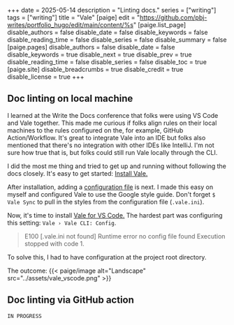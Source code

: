 +++
date = 2025-05-14
description = "Linting docs."
series = ["writing"]
tags = ["writing"]
title = "Vale"
[paige]
edit = "https://github.com/pbj-writes/portfolio_hugo/edit/main/content/%s"
[paige.list_page]
disable_authors = false
disable_date = false
disable_keywords = false
disable_reading_time = false
disable_series = false
disable_summary = false
[paige.pages]
disable_authors = false
disable_date = false
disable_keywords = true
disable_next = true
disable_prev = true
disable_reading_time = false
disable_series = false
disable_toc = true
[paige.site]
disable_breadcrumbs = true
disable_credit = true
disable_license = true
+++

## Doc linting on local machine

I learned at the Write the Docs conference that folks were using VS Code and Vale together. This made me curious if folks align rules on their local machines to the rules configured on the, for example, GitHub Action/Workflow. It's great to integrate Vale into an IDE but folks also mentioned that there's no integration with other IDEs like IntelliJ. I'm not sure how true that is, but folks could still run Vale locally through the CLI.

I did the most me thing and tried to get up and running without following the docs closely. It's easy to get started: [Install Vale.](https://vale.sh/docs/install)

After installation, adding a [configuration file](https://vale.sh/docs/vale-ini) is next. I made this easy on myself and configured Vale to use the Google style guide. Don't forget `$ Vale Sync` to pull in the styles from the configuration file (`.vale.ini`).

Now, it's time to install [Vale for VS Code.](https://marketplace.visualstudio.com/items?itemName=ChrisChinchilla.vale-vscode) The hardest part was configuring this setting: `Vale › Vale CLI: Config`.

> E100 [.vale.ini not found] Runtime error no config file found Execution stopped with code 1.

To solve this, I had to have configuration at the project root directory.

The outcome:
{{< paige/image alt="Landscape" src="../assets/vale_vscode.png" >}}

## Doc linting via GitHub action

`IN PROGRESS`
